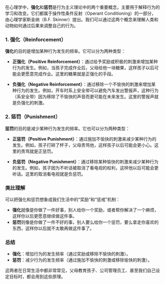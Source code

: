 在心理学中，**强化**和**惩罚**是行为主义理论中的两个重要概念，主要用于解释行为的学习和改变。它们都属于操作性条件反射（Operant Conditioning）的一部分，由心理学家斯金纳（B.F. Skinner）提出。我们可以通过这两个概念来理解人类和动物如何通过后果来调整自己的行为。

### 1. 强化（Reinforcement）

**强化**的目的是增加某种行为发生的频率。它可以分为两种类型：

- **正强化（Positive Reinforcement）**：通过给予奖励或积极的刺激来增加某种行为的发生。例如，当孩子完成作业后，父母给他一块糖果，这样孩子以后可能会更愿意完成作业。这里的糖果就是正强化的手段。

- **负强化（Negative Reinforcement）**：通过移除一个不愉快的刺激来增加某种行为的发生。例如，开车时系上安全带可以避免汽车发出警报声，这种行为（系安全带）因为移除了不愉快的声音而更可能在未来发生。这里的警报声就是负强化的刺激。

### 2. 惩罚（Punishment）

**惩罚**的目的是减少某种行为发生的频率。它也可以分为两种类型：

- **正惩罚（Positive Punishment）**：通过施加不愉快的刺激来减少某种行为的发生。例如，孩子打碎了杯子，父母责骂他，这样孩子以后可能会更小心。这里的责骂就是正惩罚。

- **负惩罚（Negative Punishment）**：通过移除某种愉快的刺激来减少某种行为的发生。例如，孩子因为不听话被取消了看电视的权利，这样他以后可能会更听话。这里的取消看电视就是负惩罚。

### 类比理解

可以把强化和惩罚想象成我们生活中的“奖励”和“惩戒”机制：

- **强化**就像是你做了一件好事，别人给你一个奖励，或者帮你解决了一个麻烦，这样你以后更愿意继续做这件事。
- **惩罚**则像是你做了一件不好的事，别人要么给你一个惩罚，要么拿走你喜欢的东西，这样你以后就不太敢再做这件事了。

### 总结

- **强化**：增加行为的发生频率（通过奖励或移除不愉快的刺激）。
- **惩罚**：减少行为的发生频率（通过施加不愉快的刺激或移除愉快的刺激）。

这两者在日常生活中都非常常见，父母教育孩子、公司管理员工、甚至我们自己设定目标时，都会用到这些原理。
